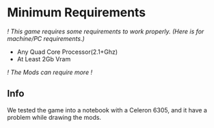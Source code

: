 # Minimum Requirements
*! This game requires some requirements to work properly. (Here is for machine/PC requirements.)*

- Any Quad Core Processor(2.1+Ghz)
- At Least 2Gb Vram

*! The Mods can require more !*

## Info
We tested the game into a notebook with a Celeron 6305, and it have a problem while drawing the mods.